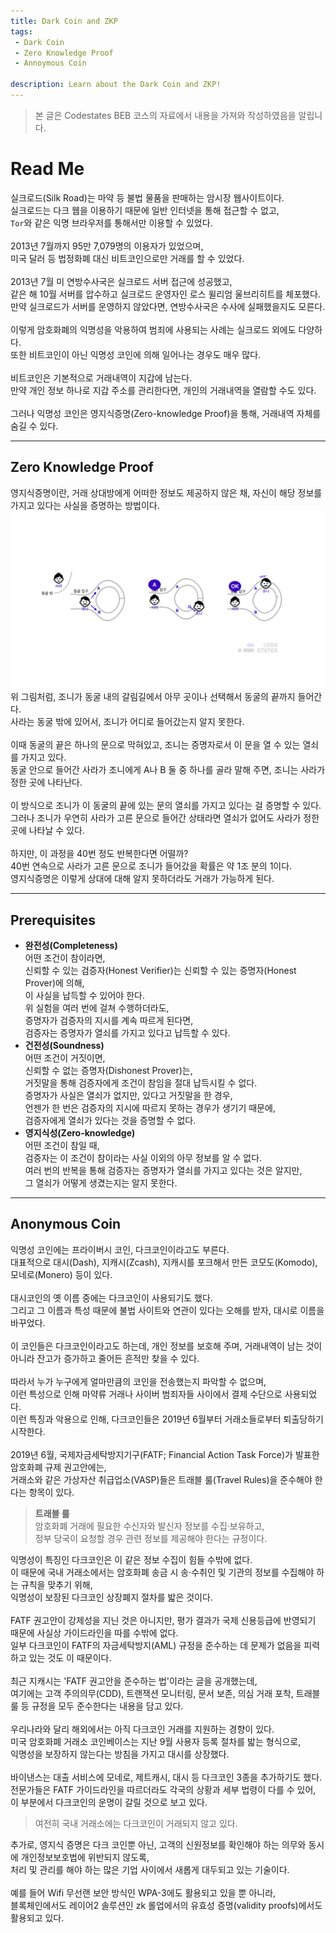 ```yaml
---
title: Dark Coin and ZKP
tags: 
 - Dark Coin
 - Zero Knowledge Proof
 - Annoymous Coin

description: Learn about the Dark Coin and ZKP!
---
```


> 본 글은 Codestates BEB 코스의 자료에서 내용을 가져와 작성하였음을 알립니다.  

# Read Me
실크로드(Silk Road)는 마약 등 불법 물품을 판매하는 암시장 웹사이트이다.  
실크로드는 다크 웹을 이용하기 때문에 일반 인터넷을 통해 접근할 수 없고,  
`Tor`와 같은 익명 브라우저를 통해서만 이용할 수 있었다.  
<br>
2013년 7월까지 95만 7,079명의 이용자가 있었으며,  
미국 달러 등 법정화폐 대신 비트코인으로만 거래를 할 수 있었다.  
<br>
2013년 7월 미 연방수사국은 실크로드 서버 접근에 성공했고,  
같은 해 10월 서버를 압수하고 실크로드 운영자인 로스 윌리엄 울브리히트를 체포했다.  
만약 실크로드가 서버를 운영하지 않았다면, 연방수사국은 수사에 실패했을지도 모른다.  
<br>
이렇게 암호화폐의 익명성을 악용하여 범죄에 사용되는 사례는 실크로드 외에도 다양하다.  
또한 비트코인이 아닌 익명성 코인에 의해 일어나는 경우도 매우 많다.  
<br>
비트코인은 기본적으로 거래내역이 지갑에 남는다.  
만약 개인 정보 하나로 지갑 주소를 관리한다면, 개인의 거래내역을 열람할 수도 있다.  
<br>
그러나 익명성 코인은 영지식증명(Zero-knowledge Proof)을 통해, 거래내역 자체를 숨길 수 있다.

---

## Zero Knowledge Proof
영지식증명이란, 거래 상대방에게 어떠한 정보도 제공하지 않은 채, 자신이 해당 정보를 가지고 있다는 사실을 증명하는 방법이다.  
![zkp](../../assets/img/zkp.png)  
위 그림처럼, 조니가 동굴 내의 갈림길에서 아무 곳이나 선택해서 동굴의 끝까지 들어간다.  
사라는 동굴 밖에 있어서, 조니가 어디로 들어갔는지 알지 못한다.  
<br>
이때 동굴의 끝은 하나의 문으로 막혀있고, 조니는 증명자로서 이 문을 열 수 있는 열쇠를 가지고 있다.  
동굴 안으로 들어간 사라가 조니에게 A나 B 둘 중 하나를 골라 말해 주면, 조니는 사라가 정한 곳에 나타난다.  
<br>
이 방식으로 조니가 이 동굴의 끝에 있는 문의 열쇠를 가지고 있다는 걸 증명할 수 있다.  
그러나 조니가 우연히 사라가 고른 문으로 들어간 상태라면 열쇠가 없어도 사라가 정한 곳에 나타날 수 있다.  
<br>
하지만, 이 과정을 40번 정도 반복한다면 어떨까?  
40번 연속으로 사라가 고른 문으로 조니가 들어갔을 확률은 약 1조 분의 1이다.  
영지식증명은 이렇게 상대에 대해 알지 못하더라도 거래가 가능하게 된다.  

---

## Prerequisites
- **완전성(Completeness)**  
어떤 조건이 참이라면,  
신뢰할 수 있는 검증자(Honest Verifier)는 신뢰할 수 있는 증명자(Honest Prover)에 의해,  
이 사실을 납득할 수 있어야 한다.  
위 실험을 여러 번에 걸쳐 수행하더라도,  
증명자가 검증자의 지시를 계속 따르게 된다면,  
검증자는 증명자가 열쇠를 가지고 있다고 납득할 수 있다.  
- **건전성(Soundness)**  
어떤 조건이 거짓이면,  
신뢰할 수 없는 증명자(Dishonest Prover)는,  
거짓말을 통해 검증자에게 조건이 참임을 절대 납득시킬 수 없다.  
증명자가 사실은 열쇠가 없지만, 있다고 거짓말을 한 경우,  
언젠가 한 번은 검증자의 지시에 따르지 못하는 경우가 생기기 때문에,  
검증자에게 열쇠가 있다는 것을 증명할 수 없다.  
- **영지식성(Zero-knowledge)**  
어떤 조건이 참일 때,  
검증자는 이 조건이 참이라는 사실 이외의 아무 정보를 알 수 없다.  
여러 번의 반복을 통해 검증자는 증명자가 열쇠를 가지고 있다는 것은 알지만,  
그 열쇠가 어떻게 생겼는지는 알지 못한다.

---

## Anonymous Coin
익명성 코인에는 프라이버시 코인, 다크코인이라고도 부른다.  
대표적으로 대시(Dash), 지캐시(Zcash), 지캐시를 포크해서 만든 코모도(Komodo), 모네로(Monero) 등이 있다.  
<br>
대시코인의 옛 이름 중에는 다크코인이 사용되기도 했다.  
그리고 그 이름과 특성 때문에 불법 사이트와 연관이 있다는 오해를 받자, 대시로 이름을 바꾸었다.  
<br>
이 코인들은 다크코인이라고도 하는데, 개인 정보를 보호해 주며, 거래내역이 남는 것이 아니라 잔고가 증가하고 줄어든 흔적만 찾을 수 있다.  
<br>
따라서 누가 누구에게 얼마만큼의 코인을 전송했는지 파악할 수 없으며,  
이런 특성으로 인해 마약류 거래나 사이버 범죄자들 사이에서 결제 수단으로 사용되었다.  
이런 특징과 악용으로 인해, 다크코인들은 2019년 6월부터 거래소들로부터 퇴출당하기 시작한다.  
<br>
2019년 6월, 국제자금세탁방지기구(FATF; Financial Action Task Force)가 발표한 암호화폐 규제 권고안에는,  
거래소와 같은 가상자산 취급업소(VASP)들은 트래블 룰(Travel Rules)을 준수해야 한다는 항목이 있다.  
> **트래블 룰**  
> 암호화폐 거래에 필요한 수신자와 발신자 정보를 수집·보유하고,  
> 정부 당국이 요청할 경우 관련 정보를 제공해야 한다는 규정이다.  

익명성이 특징인 다크코인은 이 같은 정보 수집이 힘들 수밖에 없다.  
이 때문에 국내 거래소에서는 암호화폐 송금 시 송·수취인 및 기관의 정보를 수집해야 하는 규칙을 맞추기 위해,  
익명성이 보장된 다크코인 상장폐지 절차를 밟은 것이다.  
<br>
FATF 권고안이 강제성을 지닌 것은 아니지만, 평가 결과가 국제 신용등급에 반영되기 때문에 사실상 가이드라인을 따를 수밖에 없다.  
일부 다크코인이 FATF의 자금세탁방지(AML) 규정을 준수하는 데 문제가 없음을 피력하고 있는 것도 이 때문이다.  
<br>
최근 지캐시는 'FATF 권고안을 준수하는 법'이라는 글을 공개했는데,  
여기에는 고객 주의의무(CDD), 트랜잭션 모니터링, 문서 보존, 의심 거래 포착, 트래블 룰 등 규정을 모두 준수한다는 내용을 담고 있다.  
<br>
우리나라와 달리 해외에서는 아직 다크코인 거래를 지원하는 경향이 있다.  
미국 암호화폐 거래소 코인베이스는 지난 9월 사용자 등록 절차를 밟는 형식으로,  
익명성을 보장하지 않는다는 방침을 가지고 대시를 상장했다.  
<br>
바이낸스는 대출 서비스에 모네로, 제트캐시, 대시 등 다크코인 3종을 추가하기도 했다.  
전문가들은 FATF 가이드라인을 따르더라도 각국의 상황과 세부 법령이 다를 수 있어, 이 부분에서 다크코인의 운명이 갈릴 것으로 보고 있다.

> 여전히 국내 거래소에는 다크코인이 거래되지 않고 있다.

추가로, 영지식 증명은 다크 코인뿐 아닌, 고객의 신원정보를 확인해야 하는 의무와 동시에 개인정보보호법에 위반되지 않도록,  
처리 및 관리를 해야 하는 많은 기업 사이에서 새롭게 대두되고 있는 기술이다.  
<br>
예를 들어 Wifi 무선랜 보안 방식인 WPA-3에도 활용되고 있을 뿐 아니라,  
블록체인에서도 레이어2 솔루션인 zk 롤업에서의 유효성 증명(validity proofs)에서도 활용되고 있다.

